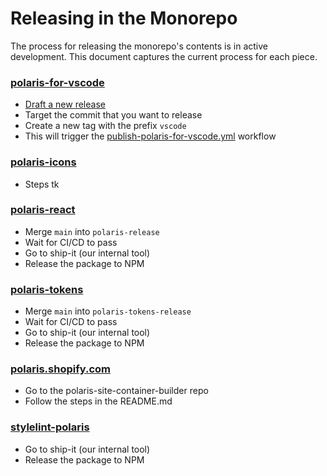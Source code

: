 # Releasing in the Monorepo

The process for releasing the monorepo's contents is in active development. This document captures the current process for each piece.

### [polaris-for-vscode](/polaris-for-vscode)

- [Draft a new release](https://github.com/Shopify/polaris/releases)
- Target the commit that you want to release
- Create a new tag with the prefix `vscode`
- This will trigger the [publish-polaris-for-vscode.yml](https://github.com/Shopify/polaris/blob/main/.github/workflows/publish-polaris-for-vscode.yml) workflow

### [polaris-icons](/polaris-icons)

- Steps tk

### [polaris-react](/polaris-react)

- Merge `main` into `polaris-release`
- Wait for CI/CD to pass
- Go to ship-it (our internal tool)
- Release the package to NPM

### [polaris-tokens](/polaris-tokens)

- Merge `main` into `polaris-tokens-release`
- Wait for CI/CD to pass
- Go to ship-it (our internal tool)
- Release the package to NPM

### [polaris.shopify.com](/polaris.shopify.com)

- Go to the polaris-site-container-builder repo
- Follow the steps in the README.md

### [stylelint-polaris](/stylelint-polaris)

- Go to ship-it (our internal tool)
- Release the package to NPM
